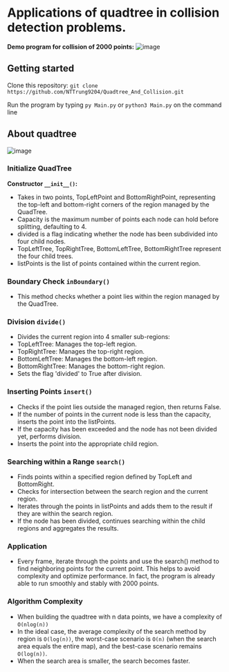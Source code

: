 # Applications of quadtree in collision detection problems.

**Demo program for collision of 2000 points:**
![image](https://github.com/NTTrung9204/Quadtree_And_Collision/assets/83105598/a5d72212-69b8-43b6-80ef-13f34df3a0f9)

## Getting started
Clone this repository:
`git clone https://github.com/NTTrung9204/Quadtree_And_Collision.git`

Run the program by typing `py Main.py` or `python3 Main.py` on the command line

## About quadtree
![image](https://github.com/NTTrung9204/Quadtree_And_Collision/assets/83105598/71192845-bea9-4543-9e35-ff98d7ea7389)

### Initialize QuadTree

**Constructor `__init__()`:**

- Takes in two points, TopLeftPoint and BottomRightPoint, representing the top-left and bottom-right corners of the region managed by the QuadTree.
- Capacity is the maximum number of points each node can hold before splitting, defaulting to 4.
- divided is a flag indicating whether the node has been subdivided into four child nodes.
- TopLeftTree, TopRightTree, BottomLeftTree, BottomRightTree represent the four child trees.
- listPoints is the list of points contained within the current region.


### Boundary Check `inBoundary()`

- This method checks whether a point lies within the region managed by the QuadTree.


### Division `divide()`

- Divides the current region into 4 smaller sub-regions:
- TopLeftTree: Manages the top-left region.
- TopRightTree: Manages the top-right region.
- BottomLeftTree: Manages the bottom-left region.
- BottomRightTree: Manages the bottom-right region.
- Sets the flag 'divided' to True after division.

### Inserting Points `insert()`

- Checks if the point lies outside the managed region, then returns False.
- If the number of points in the current node is less than the capacity, inserts the point into the listPoints.
- If the capacity has been exceeded and the node has not been divided yet, performs division.
- Inserts the point into the appropriate child region.

### Searching within a Range `search()`

- Finds points within a specified region defined by TopLeft and BottomRight.
- Checks for intersection between the search region and the current region.
- Iterates through the points in listPoints and adds them to the result if they are within the search region.
- If the node has been divided, continues searching within the child regions and aggregates the results.

### Application
- Every frame, iterate through the points and use the search() method to find neighboring points for the current point. This helps to avoid complexity and optimize performance. In fact, the program is already able to run smoothly and stably with 2000 points.

### Algorithm Complexity
- When building the quadtree with n data points, we have a complexity of `O(nlog(n))`
- In the ideal case, the average complexity of the search method by region is `O(log(n))`, the worst-case scenario is `O(n)` (when the search area equals the entire map), and the best-case scenario remains `O(log(n))`.
- When the search area is smaller, the search becomes faster.
